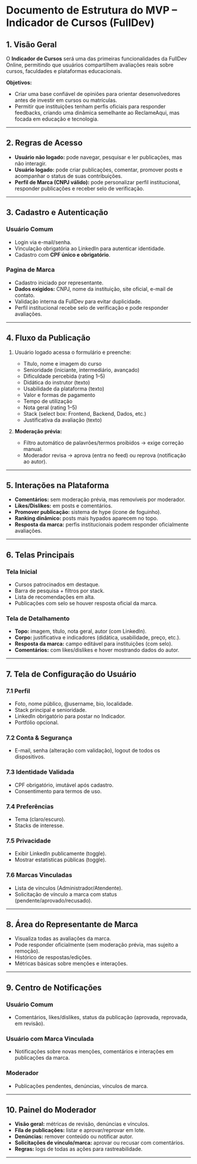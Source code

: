 # Documento de Estrutura do MVP – Indicador de Cursos (FullDev)

## 1. Visão Geral
O **Indicador de Cursos** será uma das primeiras funcionalidades da FullDev Online, permitindo que usuários compartilhem avaliações reais sobre cursos, faculdades e plataformas educacionais.  

**Objetivos:**
- Criar uma base confiável de opiniões para orientar desenvolvedores antes de investir em cursos ou matrículas.  
- Permitir que instituições tenham perfis oficiais para responder feedbacks, criando uma dinâmica semelhante ao ReclameAqui, mas focada em educação e tecnologia.  

---

## 2. Regras de Acesso
- **Usuário não logado:** pode navegar, pesquisar e ler publicações, mas não interagir.  
- **Usuário logado:** pode criar publicações, comentar, promover posts e acompanhar o status de suas contribuições.  
- **Perfil de Marca (CNPJ válido):** pode personalizar perfil institucional, responder publicações e receber selo de verificação.  

---

## 3. Cadastro e Autenticação

### Usuário Comum
- Login via e-mail/senha.  
- Vinculação obrigatória ao LinkedIn para autenticar identidade.  
- Cadastro com **CPF único e obrigatório**.  

### Pagina de Marca
- Cadastro iniciado por representante.  
- **Dados exigidos:** CNPJ, nome da instituição, site oficial, e-mail de contato.  
- Validação interna da FullDev para evitar duplicidade.  
- Perfil institucional recebe selo de verificação e pode responder avaliações.  

---

## 4. Fluxo da Publicação
1. Usuário logado acessa o formulário e preenche:  
   - Título, nome e imagem do curso  
   - Senioridade (iniciante, intermediário, avançado)  
   - Dificuldade percebida (rating 1–5)  
   - Didática do instrutor (texto)  
   - Usabilidade da plataforma (texto)  
   - Valor e formas de pagamento  
   - Tempo de utilização  
   - Nota geral (rating 1–5)  
   - Stack (select box: Frontend, Backend, Dados, etc.)  
   - Justificativa da avaliação (texto)  

2. **Moderação prévia:**  
   - Filtro automático de palavrões/termos proibidos → exige correção manual.  
   - Moderador revisa → aprova (entra no feed) ou reprova (notificação ao autor).  

---

## 5. Interações na Plataforma
- **Comentários:** sem moderação prévia, mas removíveis por moderador.  
- **Likes/Dislikes:** em posts e comentários.  
- **Promover publicação:** sistema de hype (ícone de foguinho).  
- **Ranking dinâmico:** posts mais hypados aparecem no topo.  
- **Resposta da marca:** perfis institucionais podem responder oficialmente avaliações.  

---

## 6. Telas Principais

### Tela Inicial
- Cursos patrocinados em destaque.  
- Barra de pesquisa + filtros por stack.  
- Lista de recomendações em alta.  
- Publicações com selo se houver resposta oficial da marca.  

### Tela de Detalhamento
- **Topo:** imagem, título, nota geral, autor (com LinkedIn).  
- **Corpo:** justificativa e indicadores (didática, usabilidade, preço, etc.).  
- **Resposta da marca:** campo editável para instituições (com selo).  
- **Comentários:** com likes/dislikes e hover mostrando dados do autor.  

---

## 7. Tela de Configuração do Usuário

### 7.1 Perfil
- Foto, nome público, @username, bio, localidade.  
- Stack principal e senioridade.  
- LinkedIn obrigatório para postar no Indicador.  
- Portfólio opcional.  

### 7.2 Conta & Segurança
- E-mail, senha (alteração com validação), logout de todos os dispositivos.  

### 7.3 Identidade Validada
- CPF obrigatório, imutável após cadastro.  
- Consentimento para termos de uso.  

### 7.4 Preferências
- Tema (claro/escuro).  
- Stacks de interesse.  

### 7.5 Privacidade
- Exibir LinkedIn publicamente (toggle).  
- Mostrar estatísticas públicas (toggle).  

### 7.6 Marcas Vinculadas
- Lista de vínculos (Administrador/Atendente).  
- Solicitação de vínculo a marca com status (pendente/aprovado/recusado).  

---

## 8. Área do Representante de Marca
- Visualiza todas as avaliações da marca.  
- Pode responder oficialmente (sem moderação prévia, mas sujeito a remoção).  
- Histórico de respostas/edições.  
- Métricas básicas sobre menções e interações.  

---

## 9. Centro de Notificações

### Usuário Comum
- Comentários, likes/dislikes, status da publicação (aprovada, reprovada, em revisão).  

### Usuário com Marca Vinculada
- Notificações sobre novas menções, comentários e interações em publicações da marca.  

### Moderador
- Publicações pendentes, denúncias, vínculos de marca.  

---

## 10. Painel do Moderador
- **Visão geral:** métricas de revisão, denúncias e vínculos.  
- **Fila de publicações:** listar e aprovar/reprovar em lote.  
- **Denúncias:** remover conteúdo ou notificar autor.  
- **Solicitações de vínculo/marca:** aprovar ou recusar com comentários.  
- **Regras:** logs de todas as ações para rastreabilidade.  

---
